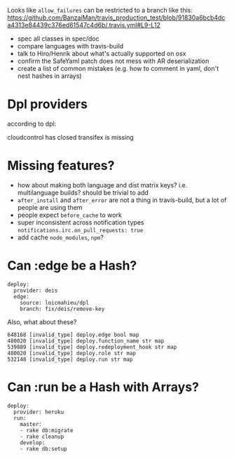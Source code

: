 Looks like `allow_failures` can be restricted to a branch like this: https://github.com/BanzaiMan/travis_production_test/blob/91830a6bcb4dca4313e84439c376ed61547c4d6b/.travis.yml#L9-L12





* spec all classes in spec/doc
* compare languages with travis-build
* talk to Hiro/Henrik about what's actually supported on osx
* confirm the SafeYaml patch does not mess with AR deserialization
* create a list of common mistakes (e.g. how to comment in yaml, don't nest hashes in arrays)


# Dpl providers

according to dpl:

  cloudcontrol has closed
  transifex is missing


# Missing features?

* how about making both language and dist matrix keys? i.e. multilanguage builds? should be trivial to add
* `after_install` and `after_error` are not a thing in travis-build, but a lot of people are using them
* people expect `before_cache` to work
* super inconsistent across notification types `notifications.irc.on_pull_requests: true`
* add cache `node_modules`, `npm`?


# Can :edge be a Hash?

```
deploy:
  provider: deis
  edge:
    source: loicmahieu/dpl
    branch: fix/deis/remove-key
```


Also, what about these?

```
648168 [invalid_type] deploy.edge bool map
480020 [invalid_type] deploy.function_name str map
539889 [invalid_type] deploy.redeployment_hook str map
480020 [invalid_type] deploy.role str map
532148 [invalid_type] deploy.run str map
```

# Can :run be a Hash with Arrays?

```
deploy:
  provider: heroku
  run:
    master:
    - rake db:migrate
    - rake cleanup
    develop:
    - rake db:setup
```
